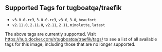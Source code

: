 ## Supported Tags for tugboatqa/traefik

* `v3.0.0-rc3`, `3.0.0-rc3`, `v3.0`, `3.0`, `beaufort`
* `v2.11.0`, `2.11.0`, `v2.11`, `2.11`, `mimolette`, `latest`

The above tags are currently supported. Visit https://hub.docker.com/r/tugboatqa/traefik/tags/ to see a list of all available tags for this image, including those that are no longer supported.
